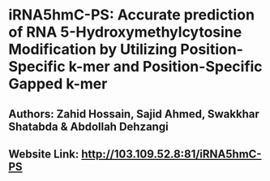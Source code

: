 # iRNA5hmC-PS: Accurate prediction of RNA 5-Hydroxymethylcytosine Modification by Utilizing Position-Specific k-mer and Position-Specific Gapped k-mer

## Authors: Zahid Hossain, Sajid Ahmed, Swakkhar Shatabda & Abdollah Dehzangi

## Website Link: http://103.109.52.8:81/iRNA5hmC-PS
